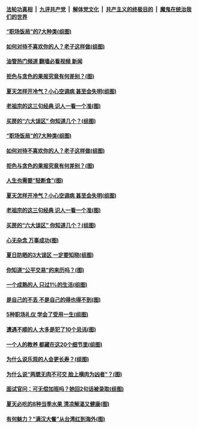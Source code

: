 ####  [法轮功真相](../../../../basic/blob/master/README.md?t=06271611) &nbsp;|&nbsp; [九评共产党](../../../../9ping.md/blob/master/README.md?t=06271611) &nbsp;|&nbsp; [解体党文化](../../../../jtdwh.md/blob/master/README.md?t=06271611)  &nbsp;|&nbsp; [共产主义的终极目的](../../../../gczydzjmd.md/blob/master/README.md?t=06271611) &nbsp;|&nbsp; [魔鬼在统治我们的世界](../../../../mgztzwmdsj.md/blob/master/README.md?t=06271611) 

#### [“职场饭局”的7大种类(组图)](../pages/p8/1007503.md?t=06271611) 

#### [如何对待不喜欢你的人？老子这样做(组图)](../pages/p8/1009337.md?t=06271611) 

#### [油管热门频道 翻墙必看视频 新闻](http://45.76.130.85:81/youtube.html?06271611)

#### [拒色与贪色的果报究竟有何差别？(图)](../pages/p8/1009998.md?t=06271611) 

#### [夏天怎样开冷气？小心空调病 甚至会失明(组图)](../pages/p8/1010031.md?t=06271611) 

#### [老祖宗的这三句经典 识人一看一个准(图)](../pages/p8/1009937.md?t=06271611) 

#### [买房的“六大误区” 你知道几个？(组图)](../pages/p8/1010030.md?t=06271611) 

#### [“职场饭局”的7大种类(组图)](../pages/p8/1007503.md?t=06271611) 

#### [如何对待不喜欢你的人？老子这样做(组图)](../pages/p8/1009337.md?t=06271611) 

#### [拒色与贪色的果报究竟有何差别？(图)](../pages/p8/1009998.md?t=06271611) 

#### [人生也需要“轻断食”(图)](../pages/p8/1009987.md?t=06271611) 

#### [夏天怎样开冷气？小心空调病 甚至会失明(组图)](../pages/p8/1010031.md?t=06271611) 

#### [老祖宗的这三句经典 识人一看一个准(图)](../pages/p8/1009937.md?t=06271611) 

#### [买房的“六大误区” 你知道几个？(组图)](../pages/p8/1010030.md?t=06271611) 

#### [心无杂念 万事成功(图)](../pages/p8/1009986.md?t=06271611) 

#### [夏日防晒的3大误区 一定要知晓(组图)](../pages/p8/1009990.md?t=06271611) 

#### [你知道“公平交易”的来历吗？(图)](../pages/p8/1010028.md?t=06271611) 

#### [一个成熟的人 只过1%的生活(组图)](../pages/p8/1009336.md?t=06271611) 

#### [是自己的不丢 不是自己的得也得不到(图)](../pages/p8/1009969.md?t=06271611) 

#### [5种职场礼仪 学会了受用一生(组图)](../pages/p8/1009941.md?t=06271611) 

#### [遭遇不顺的人 大多是犯了10个忌讳(图)](../pages/p8/1009984.md?t=06271611) 

#### [一个人的教养 都藏在这20个细节里(组图)](../pages/p8/1009933.md?t=06271611) 

#### [为什么说乐观的人会更长寿？(组图)](../pages/p8/1009892.md?t=06271611) 

#### [为什么说“两腮无肉不可交 脸上横肉为凶者”？(图)](../pages/p8/1009876.md?t=06271611) 

#### [面试官问：可无偿加班吗？她回2句话被录取(组图)](../pages/p8/1009812.md?t=06271611) 

#### [夏天必吃的8种当季水果 清凉解渴又健康(图)](../pages/p8/1009807.md?t=06271611) 

#### [有何魅力？“满汉大餐”从台湾红到海外(图)](../pages/p8/1009806.md?t=06271611) 

<img src='http://gfw-breaker.win/goodnews/indexes/p8.md' width='0px' height='0px'/>
